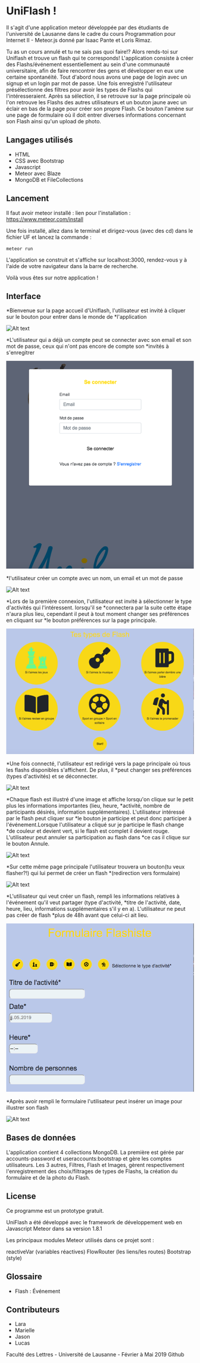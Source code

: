 # UniFlash !
Il s'agit d'une application meteor développée par des étudiants de l'université de Lausanne dans le cadre du cours Programmation pour Internet II - Meteor.js donné par Isaac Pante et Loris Rimaz. 

Tu as un cours annulé et tu ne sais pas quoi faire!? Alors rends-toi sur Uniflash et trouve un flash qui te corresponds! L'application consiste à créer des Flashs/événement essentiellement au sein d'une communauté universitaire, afin de faire rencontrer des gens et développer en eux une certaine spontanéité. 
Tout d'abord nous avons une page de login avec un signup et un login par mot de passe. Une fois enregistré l'utilisateur présélectionne des filtres pour avoir les types de Flashs qui l'intéresseraient. Après sa sélection, il se retrouve sur la page principale où l'on retrouve les Flashs des autres utilisateurs et un bouton jaune avec un éclair en bas de la page pour créer son propre Flash. Ce bouton l'amène sur une page de formulaire où il doit entrer diverses informations concernant son Flash ainsi qu'un upload de
photo.

## Langages utilisés
* HTML
* CSS avec Bootstrap
* Javascript 
* Meteor avec Blaze
* MongoDB et FileCollections


## Lancement
Il faut avoir meteor installé : lien pour l'installation :  https://www.meteor.com/install

Une fois installé, allez dans le terminal et dirigez-vous (avec des cd) dans le fichier UF et lancez la commande :
```
meteor run
```
L'application se construit et s'affiche sur localhost:3000, rendez-vous y à l'aide de votre navigateur dans la barre de recherche.

Voilà vous êtes sur notre application !


## Interface
*Bienvenue sur la page accueil d'Uniflash, l'utilisateur est invité à cliquer sur le bouton pour entrer dans le monde de *l'application

![Alt text](https://github.com/UnilFlash/UF/blob/master/ImagesInterfaces/Page%20Accueil%201%20.png "page accueil")

*L'utilisateur qui a déjà un compte peut se connecter avec son email et son mot de passe, ceux qui n'ont pas encore de compte son *invités à s'enregitrer

![Alt text](https://github.com/UnilFlash/UF/blob/master/ImagesInterfaces/Login.png "connexion")

*l'utilisateur créer un compte avec un nom, un email et un mot de passe

![Alt text](https://github.com/UnilFlash/UF/blob/master/ImagesInterfaces/Cre%CC%81er%20un%20compte%20.png "création compte")

*Lors de la première connexion, l'utilisateur est invité à sélectionner le type d'activités qui l'intéressent. lorsqu'il se *connectera par la suite cette étape n'aura plus lieu, cependant il peut à tout moment changer ses préférences en cliquant sur *le bouton préférences sur la page principale.

![Alt text](https://github.com/UnilFlash/UF/blob/master/ImagesInterfaces/Filtres.png "page filtre")

*Une fois connecté, l'utilisateur est redirigé vers la page principale où tous les flashs disponibles s'affichent. De plus, il *peut changer ses préférences (types d'activités) et se déconnecter.

![Alt text](https://github.com/UnilFlash/UF/blob/master/ImagesInterfaces/Page%20principale%20.png "page principale")

*Chaque flash est illustré d'une image et affiche lorsqu'on clique sur le petit plus les informations importantes (lieu, heure, *activité, nombre de participants désirés, information supplémentaires). L'utilisateur intéressé par le flash peut cliquer sur *le bouton je participe et peut donc participer à l'événement.Lorsque l'utilisateur a cliqué sur je participe le flash change *de couleur et devient vert, si le flash est complet il devient rouge. L'utilisateur peut annuler sa participation au flash dans *ce cas il clique sur le bouton Annule.


![Alt text](https://github.com/UnilFlash/UF/blob/master/ImagesInterfaces/Pr%C3%A9cisions%20du%20Flash.png "page principale-détail flash")

*Sur cette même page principale l'utilisateur trouvera un bouton(tu veux flasher?!) qui lui permet de créer un flash *(redirection vers formulaire)

![Alt text](https://github.com/UnilFlash/UF/blob/master/ImagesInterfaces/Page%20principale%20%2B%20bouton.png "page principale 2")

*L'utilisateur qui veut créer un flash, rempli les informations relatives à l'événement qu'il veut partager (type d'activité, *titre de l'activité, date, heure, lieu, informations supplémentaires s'il y en a). L'utilisateur ne peut pas créer de flash *plus de 48h avant que celui-ci ait lieu.

![Alt text](https://github.com/UnilFlash/UF/blob/master/ImagesInterfaces/Formulaire%20.png "formulaire création flash")

*Après avoir rempli le formulaire l'utilisateur peut insérer un image pour illustrer son flash

![Alt text](https://github.com/UnilFlash/UF/blob/master/ImagesInterfaces/Upload%20photo%20.png "insertion image")


## Bases de données 

L'application contient 4 collections MongoDB. La première est gérée par accounts-password et useraccounts:bootstrap et gère les comptes utilisateurs. Les 3 autres, Filtres, Flash et Images, gèrent respectivement l'enregistrement des choix/filtrages de types de Flashs, la création du formulaire et de la photo du Flash. 

## License
Ce programme est un prototype gratuit. 

UniFlash a été développé avec le framework de développement web en Javascript Meteor dans sa version 1.8.1

Les principaux modules Meteor utilisés dans ce projet sont :

reactiveVar (variables réactives)
FlowRouter (les liens/les routes)
Bootstrap (style)

## Glossaire
* Flash : Événement

## Contributeurs
* Lara
* Marielle
* Jason
* Lucas

Faculté des Lettres - Université de Lausanne - Février à Mai 2019 Github
